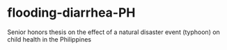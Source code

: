 # flooding-diarrhea-PH
Senior honors thesis on the effect of a natural disaster event (typhoon) on child health in the Philippines
